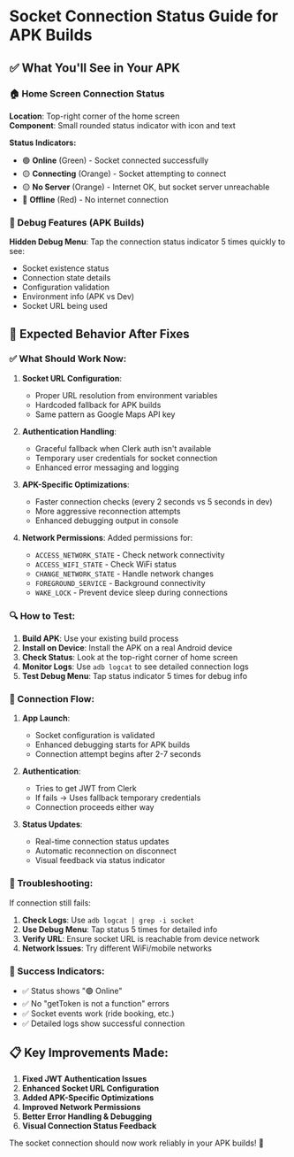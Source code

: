 # Socket Connection Status Guide for APK Builds

## ✅ What You'll See in Your APK

### 🏠 Home Screen Connection Status

**Location**: Top-right corner of the home screen  
**Component**: Small rounded status indicator with icon and text

**Status Indicators:**
- 🟢 **Online** (Green) - Socket connected successfully
- 🟡 **Connecting** (Orange) - Socket attempting to connect  
- 🟡 **No Server** (Orange) - Internet OK, but socket server unreachable
- 🔴 **Offline** (Red) - No internet connection

### 🔧 Debug Features (APK Builds)

**Hidden Debug Menu**: Tap the connection status indicator 5 times quickly to see:
- Socket existence status
- Connection state details
- Configuration validation
- Environment info (APK vs Dev)
- Socket URL being used

## 🚀 Expected Behavior After Fixes

### ✅ What Should Work Now:

1. **Socket URL Configuration**: 
   - Proper URL resolution from environment variables
   - Hardcoded fallback for APK builds
   - Same pattern as Google Maps API key

2. **Authentication Handling**:
   - Graceful fallback when Clerk auth isn't available
   - Temporary user credentials for socket connection
   - Enhanced error messaging and logging

3. **APK-Specific Optimizations**:
   - Faster connection checks (every 2 seconds vs 5 seconds in dev)
   - More aggressive reconnection attempts
   - Enhanced debugging output in console

4. **Network Permissions**: Added permissions for:
   - `ACCESS_NETWORK_STATE` - Check network connectivity
   - `ACCESS_WIFI_STATE` - Check WiFi status
   - `CHANGE_NETWORK_STATE` - Handle network changes
   - `FOREGROUND_SERVICE` - Background connectivity
   - `WAKE_LOCK` - Prevent device sleep during connections

### 🔍 How to Test:

1. **Build APK**: Use your existing build process
2. **Install on Device**: Install the APK on a real Android device
3. **Check Status**: Look at the top-right corner of home screen
4. **Monitor Logs**: Use `adb logcat` to see detailed connection logs
5. **Test Debug Menu**: Tap status indicator 5 times for debug info

### 📱 Connection Flow:

1. **App Launch**: 
   - Socket configuration is validated
   - Enhanced debugging starts for APK builds
   - Connection attempt begins after 2-7 seconds

2. **Authentication**:
   - Tries to get JWT from Clerk
   - If fails → Uses fallback temporary credentials
   - Connection proceeds either way

3. **Status Updates**:
   - Real-time connection status updates
   - Automatic reconnection on disconnect
   - Visual feedback via status indicator

### 🐛 Troubleshooting:

If connection still fails:

1. **Check Logs**: Use `adb logcat | grep -i socket` 
2. **Use Debug Menu**: Tap status 5 times for detailed info
3. **Verify URL**: Ensure socket URL is reachable from device network
4. **Network Issues**: Try different WiFi/mobile networks

### 🎯 Success Indicators:

- ✅ Status shows "🟢 Online" 
- ✅ No "getToken is not a function" errors
- ✅ Socket events work (ride booking, etc.)
- ✅ Detailed logs show successful connection

## 📋 Key Improvements Made:

1. **Fixed JWT Authentication Issues**
2. **Enhanced Socket URL Configuration** 
3. **Added APK-Specific Optimizations**
4. **Improved Network Permissions**
5. **Better Error Handling & Debugging**
6. **Visual Connection Status Feedback**

The socket connection should now work reliably in your APK builds! 🎉
